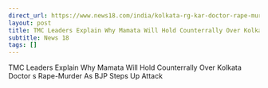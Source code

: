 ```yaml
---
direct_url: https://www.news18.com/india/kolkata-rg-kar-doctor-rape-murder-cbi-tmc-bengal-cm-mamata-banerjee-rally-amit-malviya-bjp-derek-o-brien-9017360.html
layout: post
title: TMC Leaders Explain Why Mamata Will Hold Counterrally Over Kolkata Doctor s Rape-Murder As BJP Steps Up Attack
subtitle: News 18
tags: []
---
```


TMC Leaders Explain Why Mamata Will Hold Counterrally Over Kolkata Doctor s Rape-Murder As BJP Steps Up Attack
